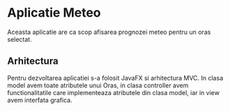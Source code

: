 # Aplicatie Meteo

Aceasta aplicatie are ca scop afisarea prognozei meteo pentru un oras selectat.

## Arhitectura

Pentru dezvoltarea aplicatiei s-a folosit JavaFX si arhitectura MVC. In clasa model avem toate atributele unui Oras, in clasa controller avem functionalitatile care implementeaza atributele din clasa model, iar in view avem interfata grafica.

